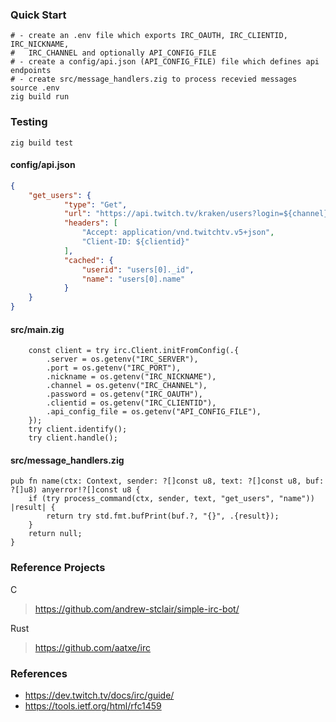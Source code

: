
### Quick Start
```console
# - create an .env file which exports IRC_OAUTH, IRC_CLIENTID, IRC_NICKNAME,
#   IRC_CHANNEL and optionally API_CONFIG_FILE
# - create a config/api.json (API_CONFIG_FILE) file which defines api endpoints
# - create src/message_handlers.zig to process recevied messages
source .env
zig build run
```

### Testing
```console
zig build test
```

#### config/api.json
```json
{
    "get_users": {
            "type": "Get",
            "url": "https://api.twitch.tv/kraken/users?login=${channel}",
            "headers": [
                "Accept: application/vnd.twitchtv.v5+json",
                "Client-ID: ${clientid}"
            ],
            "cached": {
                "userid": "users[0]._id",
                "name": "users[0].name"
            }
    }
}
```

#### src/main.zig
```zig
    const client = try irc.Client.initFromConfig(.{
        .server = os.getenv("IRC_SERVER"),
        .port = os.getenv("IRC_PORT"),
        .nickname = os.getenv("IRC_NICKNAME"),
        .channel = os.getenv("IRC_CHANNEL"),
        .password = os.getenv("IRC_OAUTH"),
        .clientid = os.getenv("IRC_CLIENTID"),
        .api_config_file = os.getenv("API_CONFIG_FILE"),
    });
    try client.identify();
    try client.handle();
```

#### src/message_handlers.zig
```zig
pub fn name(ctx: Context, sender: ?[]const u8, text: ?[]const u8, buf: ?[]u8) anyerror!?[]const u8 {
    if (try process_command(ctx, sender, text, "get_users", "name")) |result| {
        return try std.fmt.bufPrint(buf.?, "{}", .{result});
    }
    return null;
}
```

### Reference Projects

C
> https://github.com/andrew-stclair/simple-irc-bot/

Rust
> https://github.com/aatxe/irc

### References
- https://dev.twitch.tv/docs/irc/guide/
- https://tools.ietf.org/html/rfc1459

